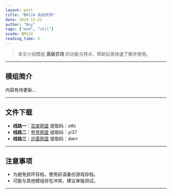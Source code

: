 ```yaml
---
layout: post
title: "BM124 高级农场"
date: 2024-11-21
author: "Bny"
tags: ["mod", "util"]
scode: BM124
reading_time: 5
---
```


> 本文介绍模组 **高级农场** 的功能与特点，帮助玩家快速了解并使用。

---

## 模组简介

内容有待更新...

---


## 文件下载
- **线路一**：[百度网盘](https://pan.baidu.com/s/1E8dUC2k10q2EdkygyAVe5A?pwd=otfc)  提取码：otfc  
- **线路二**：[夸克网盘](https://pan.quark.cn/s/cc3999639c30?pwd=yi37)  提取码：yi37  
- **线路三**：[迅雷网盘](https://pan.xunlei.com/s/VOCCbenobGWPPUUdfuCFPfo5A1?pwd=dwrr)  提取码：dwrr  

---

## 注意事项
- 为避免损坏存档，使用前请备份游戏存档。
- 可能与其他模组存在冲突，建议单独测试。

---

